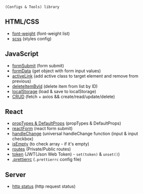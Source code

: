 ```shell
(Configs & Tools) library
```

## HTML/CSS

 - [font-weight](https://github.com/Inpulsgor/library/blob/master/Markup/font-weight/README.md) (font-weight list) 
 - [scss](https://github.com/Inpulsgor/library/tree/master/Markup/SCSS) (styles config) 
 
## JavaScript

 - [formSubmit](https://github.com/Inpulsgor/library/tree/master/JavaScript/jsForm) (form submit) 
 - [formData](https://github.com/Inpulsgor/library/tree/master/JavaScript/formData) (get object with form input values) 
 - [activeLink](https://github.com/Inpulsgor/library/tree/master/JavaScript/activeLink) (add active class to target element and remove from previous) 
 - [deleteItemById](https://github.com/Inpulsgor/library/tree/master/JavaScript/deleteItemById) (delete item from list by ID) 
 - [localStorage](https://github.com/Inpulsgor/library/tree/master/JavaScript/localStorage) (load & save to localStorage) 
 - [CRUD](https://github.com/Inpulsgor/library/tree/master/JavaScript/CRUD) (fetch + axios && create/read/update/delete) 
 
## React
 - [propTypes & DefaultProps](https://github.com/Inpulsgor/library/tree/master/React/propTypes) (propTypes & DefaultProps) 
 - [reactForm](https://github.com/Inpulsgor/library/tree/master/React/reactForm) (react form submit) 
 - [handleChange](https://github.com/Inpulsgor/library/tree/master/React/handleChange) (universal handleChange function (input & input checkbox) 
 - [isEmpty](https://github.com/Inpulsgor/library/tree/master/React/isEmpty) (to check array - if it's empty) 
 - [routes](https://github.com/Inpulsgor/library/tree/master/React/routes) (Private/Public routes) 
 - [token](https://github.com/Inpulsgor/library/tree/master/React/token) (JWT(Json Web Token) - `set(token)` & `unset()`) 
 - [.prettierrc](https://github.com/Inpulsgor/library/tree/master/React/prettier) (`.prettierrc` config file) 
 
## Server

 - [http status](https://github.com/Inpulsgor/library/tree/master/HTTP) (http request status)
